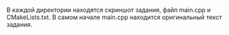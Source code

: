В каждой директории находятся скриншот задания, файл main.cpp и CMakeLists.txt.
В самом начале main.cpp находится оригинальный текст задания.
